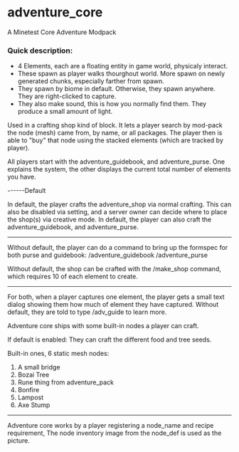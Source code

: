 # adventure_core
A Minetest Core Adventure Modpack


### Quick description:

- 4 Elements, each are a floating entity in game world, physicaly interact.
- These spawn as player walks thourghout world. More spawn on newly generated chunks, especially farther from spawn. 
- They spawn by biome in default. Otherwise, they spawn anywhere. They are right-clicked to capture. 
- They also make sound, this is how you normally find them. They produce a small amount of light. 

Used in a crafting shop kind of block. It lets a player search by mod-pack the node (mesh) came from, by name, or all packages.
The player then is able to "buy" that node using the stacked elements (which are tracked by player).

All players start with the adventure_guidebook, and adventure_purse. One explains the system, the other displays the current total number of elements you have.

------Default

In default, the player crafts the adventure_shop via normal crafting. This can also be disabled via setting, and a server owner can decide where to place the shop(s) via creative mode. 
In default, the player can also craft the adventure_guidebook, and adventure_purse. 

--------

Without default, the player can do a command to bring up the formspec for both purse and guidebook:
/adventure_guidebook
/adventure_purse

Without default, the shop can be crafted with the /make_shop command, which requires 10 of each element to create. 

--------

For both, when a player captures one element, the player gets a small text dialog showing them how much of element they have captured. Without default, they are told to type /adv_guide to learn more. 

Adventure core ships with some built-in nodes a player can craft. 

If default is enabled:
They can craft the different food and tree seeds.

Built-in ones, 6 static mesh nodes:
1. A small bridge
2. Bozai Tree
3. Rune thing from adventure_pack
4. Bonfire
5. Lampost
6. Axe Stump

------

Adventure core works by a player registering a node_name and recipe requirement, The node inventory image from the node_def is used as the picture.





